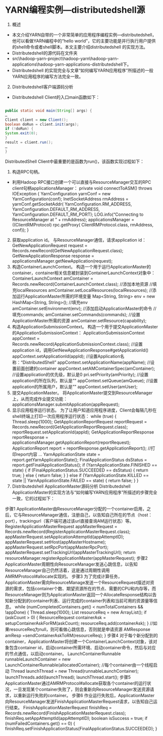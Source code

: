 # YARN编程实例—distributedshell源
1. 概述
  * 本文介绍YARN自带的一个非常简单的应用程序编程实例—distributedshell，他可以看做YARN编程中的“hello world”，它的主要功能是并行执行用户提供的shell命令或者shell脚本。本文主要介绍distributedshell 的实现方法。
  * Distributedshell的源代码在文件夹
  * src\hadoop-yarn-project\hadoop-yarn\hadoop-yarn-applications\hadoop-yarn-applications-distributedshell下。
  * Distributedshell 的实现完全与文章“如何编写YARN应用程序”所描述的一般YARN应用程序的编写方法完全一致。


2. Distributedshell客户端源码分析
  * Distributedshell Client的入口main函数如下：
```java

public static void main(String[] args) {
…
Client client = new Client();
boolean doRun = client.init(args);
if (!doRun) {
System.exit(0);
}
result = client.run();
…
}
```

DistributedShell Client中最重要的是函数为run()，该函数实现过程如下：
1. 构造RPC句柄。
  * 利用Hadoop RPC接口创建一个可以直接与ResourceManager交互的RPC client句柄applicationsManager：
private void connectToASM() throws IOException {
YarnConfiguration yarnConf = new YarnConfiguration(conf);
InetSocketAddress rmAddress = yarnConf.getSocketAddr(
YarnConfiguration.RM_ADDRESS,
YarnConfiguration.DEFAULT_RM_ADDRESS,
YarnConfiguration.DEFAULT_RM_PORT);
LOG.info(“Connecting to ResourceManager at ” + rmAddress);
applicationsManager = ((ClientRMProtocol) rpc.getProxy(
ClientRMProtocol.class, rmAddress, conf));
}
2. 获取application id。
与ResourceManager通信，请求application id：
GetNewApplicationRequest request = Records.newRecord(GetNewApplicationRequest.class);
GetNewApplicationResponse response = applicationsManager.getNewApplication(request);
3. 构造ContainerLaunchContext。
构造一个用于运行ApplicationMaster的container，container相关信息被封装到ContainerLaunchContext对象中：
ContainerLaunchContext amContainer = Records.newRecord(ContainerLaunchContext.class);
//添加本地资源
//填充localResources
amContainer.setLocalResources(localResources);
//添加运行ApplicationMaster所需的环境变量
Map<String, String> env = new HashMap<String, String>();
//填充env
amContainer.setEnvironment(env);
//添加启动ApplicationMaster的命令
//填充commands;
amContainer.setCommands(commands);
//设置ApplicationMaster所需的资源
amContainer.setResource(capability);
4. 构造ApplicationSubmissionContext。
构造一个用于提交ApplicationMaster的ApplicationSubmissionContext：
ApplicationSubmissionContext appContext =
Records.newRecord(ApplicationSubmissionContext.class);
//设置application id，调用GetNewApplicationResponse#getApplicationId()
appContext.setApplicationId(appId);
//设置Application名称：“DistributedShell”
appContext.setApplicationName(appName);
//设置前面创建的container
appContext.setAMContainerSpec(amContainer);
//设置application的优先级，默认是0
pri.setPriority(amPriority);
//设置application的所在队列，默认是”"
appContext.setQueue(amQueue);
//设置application的所属用户，默认是”"
appContext.setUser(amUser);
5. 提交ApplicationMaster。
将ApplicationMaster提交到ResourceManager上，从而完成作业提交功能：
applicationsManager.submitApplication(appRequest);
6.  显示应用程序运行状态。
为了让用户知道应用程序进度，Client会每隔几秒在shell终端上打印一次应用程序运行状态：
while (true) {
Thread.sleep(1000);
GetApplicationReportRequest reportRequest =
Records.newRecord(GetApplicationReportRequest.class);
reportRequest.setApplicationId(appId);
GetApplicationReportResponse reportResponse =
applicationsManager.getApplicationReport(reportRequest);
ApplicationReport report = reportResponse.getApplicationReport();
//打印report内容
…
YarnApplicationState state = report.getYarnApplicationState();
FinalApplicationStatus dsStatus = report.getFinalApplicationStatus();
if (YarnApplicationState.FINISHED == state) {
if (FinalApplicationStatus.SUCCEEDED == dsStatus) {
return true;
} else {
return false;
}
} else if (YarnApplicationState.KILLED == state
|| YarnApplicationState.FAILED == state) {
return false;
}
}
3.    Distributedshell ApplicationMaster源码分析
Distributedshell ApplicationMaster的实现方法与“如何编写YARN应用程序”所描述的步骤完全一致，它的过程如下：

步骤1 ApplicationMaster由ResourceManager分配的一个container启用，之后，它与ResourceManager通信，注册自己，以告知自己所在的节点（host：port），trackingurl（客户端可通过该url直接查询AM运行状态）等。
RegisterApplicationMasterRequest appMasterRequest =
Records.newRecord(RegisterApplicationMasterRequest.class);
appMasterRequest.setApplicationAttemptId(appAttemptID);
appMasterRequest.setHost(appMasterHostname);
appMasterRequest.setRpcPort(appMasterRpcPort);
appMasterRequest.setTrackingUrl(appMasterTrackingUrl);
return resourceManager.registerApplicationMaster(appMasterRequest);
步骤2 ApplicationMaster周期性向ResourceManager发送心跳信息，以告知ResourceManager自己仍然活着，这是通过周期性调用AMRMProtocol#allocate实现的。
步骤3 为了完成计算任务，ApplicationMaster需向ResourceManage发送一个ResourceRequest描述对资源的需求，包括container个数、期望资源所在的节点、需要的CPU和内存等，而ResourceManager则为ApplicationMaster返回一个AllocateResponse结构以告知新分配到的container列表、运行完成的container列表和当前可用的资源量等信息。
while (numCompletedContainers.get() < numTotalContainers
&& !appDone) {
Thread.sleep(1000);
List<ResourceRequest> resourceReq = new ArrayList<ResourceRequest>();
if (askCount > 0) {
ResourceRequest containerAsk = setupContainerAskForRM(askCount);
resourceReq.add(containerAsk);
}
//如果resourceReq为null，则可看做心跳信息，否则就是申请资源
AMResponse amResp =sendContainerAskToRM(resourceReq);
}
步骤4 对于每个新分配到的container，ApplicationMaster将创建一个ContainerLaunchContext对象，该对象包含container id，启动container所需环境、启动container命令，然后与对应的节点通信，以启动container。
LaunchContainerRunnable runnableLaunchContainer =
new LaunchContainerRunnable(allocatedContainer);
//每个container由一个线程启动
Thread launchThread = new Thread(runnableLaunchContainer);
launchThreads.add(launchThread);
launchThread.start();
步骤5 ApplicationMaster通过AMRMProtocol#allocate获取各个container的运行状况，一旦发现某个container失败了，则会重新向ResourceManager发送资源请求，以重新运行失败的container。
步骤6 作业运行失败后，ApplicationMaster向ResourceManager发送FinishApplicationMasterRequest请求，以告知自己运行结束。
FinishApplicationMasterRequest finishReq =
Records.newRecord(FinishApplicationMasterRequest.class);
finishReq.setAppAttemptId(appAttemptID);
boolean isSuccess = true;
if (numFailedContainers.get() == 0) {
finishReq.setFinishApplicationStatus(FinalApplicationStatus.SUCCEEDED);
}

